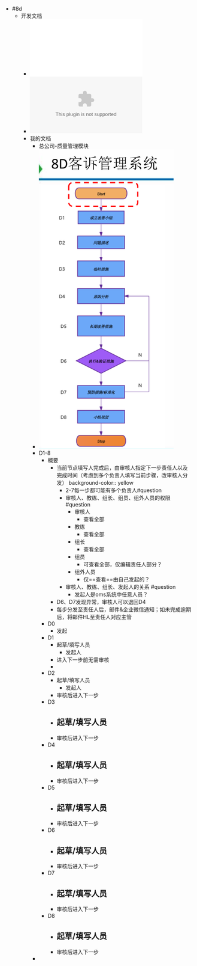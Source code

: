 - #8d
	- 开发文档
		- ![8D客诉管理说明.pdf](../assets/8D客诉管理说明_1720151437638_0.pdf)
		- ![8D客诉管理说明.pptx](../assets/8D客诉管理说明_1720151450020_0.pptx)
		- 我的文档
			- 总公司-质量管理模块
			- ![image.png](../assets/image_1720156563800_0.png)
			- D1-8
				- 概要
					- 当前节点填写人完成后，由审核人指定下一步责任人以及完成时间（考虑到多个负责人填写当前步骤，改审核人分发）
					  background-color:: yellow
						- 2-7每一步都可能有多个负责人#question
						- 审核人、教练、组长、组员、组外人员的权限 #question
							- 审核人
								- 查看全部
							- 教练
								- 查看全部
							- 组长
								- 查看全部
							- 组员
								- 可查看全部，仅编辑责任人部分？
							- 组外人员
								- 仅==查看==由自己发起的？
						- 审核人、教练、组长、发起人的关系 #question
							- 发起人是oms系统中任意人员？
					- D6、D7发现异常，审核人可以退回D4
					- 每步分发至责任人后，邮件&企业微信通知；如未完成逾期后，将邮件HL至责任人对应主管
				- D0
					- 发起
				- D1
					- 起草/填写人员
						- 发起人
					- 进入下一步前无需审核
					-
				- D2
					- 起草/填写人员
						- 发起人
					- 审核后进入下一步
				- D3
					- 起草/填写人员
						-
					- 审核后进入下一步
				- D4
					- 起草/填写人员
						-
					- 审核后进入下一步
				- D5
					- 起草/填写人员
						-
					- 审核后进入下一步
				- D6
					- 起草/填写人员
						-
					- 审核后进入下一步
				- D7
					- 起草/填写人员
						-
					- 审核后进入下一步
				- D8
					- 起草/填写人员
						-
					- 审核后进入下一步
			-
